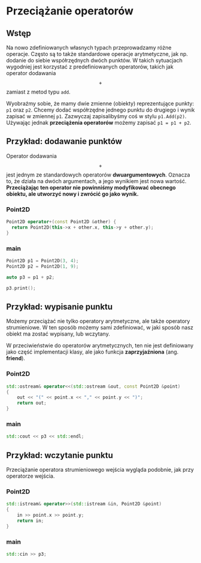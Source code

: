 # Przeciążanie operatorów

## Wstęp

Na nowo zdefiniowanych własnych typach przeprowadzamy różne operacje.
Często są to także standardowe operacje arytmetyczne, jak np. dodanie do siebie współrzędnych dwóch punktów.
W takich sytuacjach wygodniej jest korzystać z predefiniowanych operatorów, takich jak operator dodawania $$+$$ zamiast z metod typu ``add``.

Wyobraźmy sobie, że mamy dwie zmienne (obiekty) reprezentujące punkty: ``p1`` oraz ``p2``. 
Chcemy dodać współrzędne jednego punktu do drugiego i wynik zapisać w zmiennej ``p1``.
Zazwyczaj zapisalibyśmy coś w stylu ``p1.Add(p2)``.
Używając jednak **przeciążenia operatorów** możemy zapisać ``p1 = p1 + p2``.

## Przykład: dodawanie punktów

Operator dodawania $$+$$ jest jednym ze standardowych operatorów **dwuargumentowych**.
Oznacza to, że działa na dwóch argumentach, a jego wynikiem jest nowa wartość.
**Przeciążając ten operator nie powinniśmy modyfikować obecnego obiektu, ale utworzyć nowy i zwrócić go jako wynik.**

### Point2D

```cpp
Point2D operator+(const Point2D &other) {
  return Point2D(this->x + other.x, this->y + other.y);
}
```

### main

```cpp
Point2D p1 = Point2D(3, 4);
Point2D p2 = Point2D(1, 9);

auto p3 = p1 + p2;

p3.print();
```

## Przykład: wypisanie punktu

Możemy przeciążać nie tylko operatory arytmetyczne, ale także operatory strumieniowe.
W ten sposób możemy sami zdefiniować, w jaki sposób nasz obiekt ma zostać wypisany, lub wczytany.

W przeciwieństwie do operatorów arytmetycznych, ten nie jest definiowany jako część implementacji klasy, ale jako funkcja **zaprzyjaźniona** (ang. __friend__).

### Point2D

```cpp
std::ostream& operator<<(std::ostream &out, const Point2D &point)
{
    out << "(" << point.x << "," << point.y << ")";
    return out;
}
```

### main
```cpp
std::cout << p3 << std::endl;
```

## Przykład: wczytanie punktu

Przeciążanie operatora strumieniowego wejścia wygląda podobnie, jak przy operatorze wejścia.

### Point2D

```cpp
std::istream& operator>>(std::istream &in, Point2D &point)
{
    in >> point.x >> point.y;
    return in;
}
```

### main
```cpp
std::cin >> p3;
```